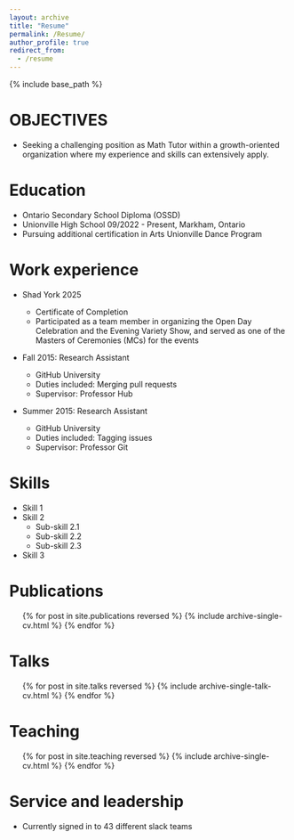 ```yaml
---
layout: archive
title: "Resume"
permalink: /Resume/
author_profile: true
redirect_from:
  - /resume
---
```


{% include base_path %}

OBJECTIVES
======
* Seeking a challenging position as Math Tutor within a growth-oriented organization where my experience and skills can extensively apply. 

Education
======
* Ontario Secondary School Diploma (OSSD) 
* Unionville High School 09/2022 - Present, Markham, Ontario 
* Pursuing additional certification in Arts Unionville Dance Program 

Work experience
======
* Shad York 2025
  * Certificate of Completion
  * Participated as a team member in organizing the Open Day Celebration and the Evening Variety Show, and served as one of the Masters of Ceremonies (MCs) for the events

* Fall 2015: Research Assistant
  * GitHub University
  * Duties included: Merging pull requests
  * Supervisor: Professor Hub

* Summer 2015: Research Assistant
  * GitHub University
  * Duties included: Tagging issues
  * Supervisor: Professor Git
  
Skills
======
* Skill 1
* Skill 2
  * Sub-skill 2.1
  * Sub-skill 2.2
  * Sub-skill 2.3
* Skill 3

Publications
======
  <ul>{% for post in site.publications reversed %}
    {% include archive-single-cv.html %}
  {% endfor %}</ul>
  
Talks
======
  <ul>{% for post in site.talks reversed %}
    {% include archive-single-talk-cv.html  %}
  {% endfor %}</ul>
  
Teaching
======
  <ul>{% for post in site.teaching reversed %}
    {% include archive-single-cv.html %}
  {% endfor %}</ul>
  
Service and leadership
======
* Currently signed in to 43 different slack teams
